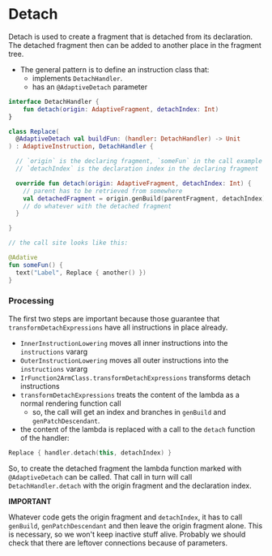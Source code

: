 # Detach

Detach is used to create a fragment that is detached from its declaration. The detached fragment then
can be added to another place in the fragment tree.

* The general pattern is to define an instruction class that:
  * implements `DetachHandler`.
  * has an `@AdaptiveDetach` parameter

```kotlin
interface DetachHandler {
    fun detach(origin: AdaptiveFragment, detachIndex: Int)
}

class Replace(
  @AdaptiveDetach val buildFun: (handler: DetachHandler) -> Unit
) : AdaptiveInstruction, DetachHandler {

  // `origin` is the declaring fragment, `someFun` in the call example below
  // `detachIndex` is the declaration index in the declaring fragment

  override fun detach(origin: AdaptiveFragment, detachIndex: Int) {
    // parent has to be retrieved from somewhere
    val detachedFragment = origin.genBuild(parentFragment, detachIndex)
    // do whatever with the detached fragment
  }

}

// the call site looks like this:

@Adative
fun someFun() {
  text("Label", Replace { another() })
}
```

### Processing

The first two steps are important because those guarantee that `transformDetachExpressions` have
all instructions in place already.

- `InnerInstructionLowering` moves all inner instructions into the `instructions` vararg
- `OuterInstructionLowering` moves all outer instructions into the `instructions` vararg
- `IrFunction2ArmClass.transformDetachExpressions` transforms detach instructions
- `transformDetachExpressions` treats the content of the lambda as a normal rendering function call
  - so, the call will get an index and branches in `genBuild` and `genPatchDescendant`.
- the content of the lambda is replaced with a call to the `detach` function of the handler:

```kotlin
Replace { handler.detach(this, detachIndex) }
```

So, to create the detached fragment the lambda function marked with `@AdaptiveDetach` can be called.
That call in turn will call `DetachHandler.detach` with the origin fragment and the declaration index.

**IMPORTANT**

Whatever code gets the origin fragment and `detachIndex`, it has to call `genBuild`, `genPatchDescendant`
and then leave the origin fragment alone. This is necessary, so we won't keep inactive stuff alive.
Probably we should check that there are leftover connections because of parameters.